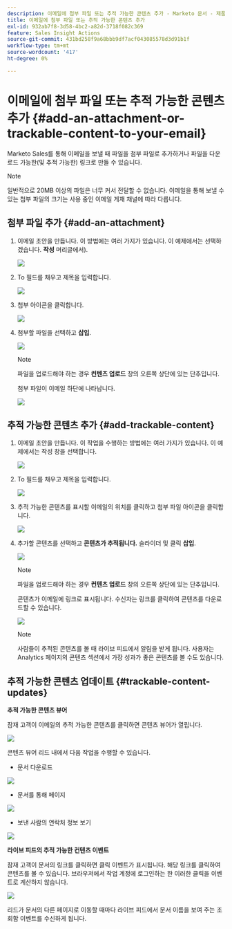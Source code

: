 ```yaml
---
description: 이메일에 첨부 파일 또는 추적 가능한 콘텐츠 추가 - Marketo 문서 - 제품 설명서
title: 이메일에 첨부 파일 또는 추적 가능한 콘텐츠 추가
exl-id: 932ab7f8-3d58-4bc2-a82d-3718f082c369
feature: Sales Insight Actions
source-git-commit: 431bd258f9a68bbb9df7acf043085578d3d91b1f
workflow-type: tm+mt
source-wordcount: '417'
ht-degree: 0%

---
```


# 이메일에 첨부 파일 또는 추적 가능한 콘텐츠 추가 {#add-an-attachment-or-trackable-content-to-your-email}

Marketo Sales를 통해 이메일을 보낼 때 파일을 첨부 파일로 추가하거나 파일을 다운로드 가능한(및 추적 가능한) 링크로 만들 수 있습니다.

>[!NOTE]
>
>일반적으로 20MB 이상의 파일은 너무 커서 전달할 수 없습니다. 이메일을 통해 보낼 수 있는 첨부 파일의 크기는 사용 중인 이메일 게재 채널에 따라 다릅니다.

## 첨부 파일 추가 {#add-an-attachment}

1. 이메일 초안을 만듭니다. 이 방법에는 여러 가지가 있습니다. 이 예제에서는 선택하겠습니다. **작성** 머리글에서).

   ![](assets/add-an-attachment-or-trackable-content-1.png)

1. To 필드를 채우고 제목을 입력합니다.

   ![](assets/add-an-attachment-or-trackable-content-2.png)

1. 첨부 아이콘을 클릭합니다.

   ![](assets/add-an-attachment-or-trackable-content-3.png)

1. 첨부할 파일을 선택하고 **삽입**.

   ![](assets/add-an-attachment-or-trackable-content-4.png)

   >[!NOTE]
   >
   >파일을 업로드해야 하는 경우 **컨텐츠 업로드** 창의 오른쪽 상단에 있는 단추입니다.

   첨부 파일이 이메일 하단에 나타납니다.

   ![](assets/add-an-attachment-or-trackable-content-5.png)

## 추적 가능한 콘텐츠 추가 {#add-trackable-content}

1. 이메일 초안을 만듭니다. 이 작업을 수행하는 방법에는 여러 가지가 있습니다. 이 예제에서는 작성 창을 선택합니다.

   ![](assets/add-an-attachment-or-trackable-content-6.png)

1. To 필드를 채우고 제목을 입력합니다.

   ![](assets/add-an-attachment-or-trackable-content-7.png)

1. 추적 가능한 콘텐츠를 표시할 이메일의 위치를 클릭하고 첨부 파일 아이콘을 클릭합니다.

   ![](assets/add-an-attachment-or-trackable-content-8.png)

1. 추가할 콘텐츠를 선택하고 **콘텐츠가 추적됩니다.** 슬라이더 및 클릭 **삽입**.

   ![](assets/add-an-attachment-or-trackable-content-9.png)

   >[!NOTE]
   >
   >파일을 업로드해야 하는 경우 **컨텐츠 업로드** 창의 오른쪽 상단에 있는 단추입니다.

   콘텐츠가 이메일에 링크로 표시됩니다. 수신자는 링크를 클릭하여 콘텐츠를 다운로드할 수 있습니다.

   ![](assets/add-an-attachment-or-trackable-content-10.png)

   >[!NOTE]
   >
   >사람들이 추적된 콘텐츠를 볼 때 라이브 피드에서 알림을 받게 됩니다. 사용자는 Analytics 페이지의 콘텐츠 섹션에서 가장 성과가 좋은 콘텐츠를 볼 수도 있습니다.

## 추적 가능한 콘텐츠 업데이트 {#trackable-content-updates}

**추적 가능한 콘텐츠 뷰어**

잠재 고객이 이메일의 추적 가능한 콘텐츠를 클릭하면 콘텐츠 뷰어가 열립니다.

![](assets/add-an-attachment-or-trackable-content-11.png)

콘텐츠 뷰어 리드 내에서 다음 작업을 수행할 수 있습니다.

* 문서 다운로드

![](assets/add-an-attachment-or-trackable-content-12.png)

* 문서를 통해 페이지

![](assets/add-an-attachment-or-trackable-content-13.png)

* 보낸 사람의 연락처 정보 보기

![](assets/add-an-attachment-or-trackable-content-14.png)

**라이브 피드의 추적 가능한 컨텐츠 이벤트**

잠재 고객이 문서의 링크를 클릭하면 클릭 이벤트가 표시됩니다. 해당 링크를 클릭하여 콘텐츠를 볼 수 있습니다. 브라우저에서 작업 계정에 로그인하는 한 이러한 클릭을 이벤트로 계산하지 않습니다.

![](assets/add-an-attachment-or-trackable-content-15.png)

리드가 문서의 다른 페이지로 이동할 때마다 라이브 피드에서 문서 이름을 보여 주는 조회함 이벤트를 수신하게 됩니다.

